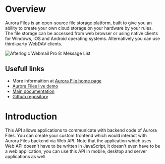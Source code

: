 # Overview
Aurora Files is an open-source file storage platform, built to give you an ability to create your own cloud storage on your hardware by your rules. The file storage can be accessed from web browser or using native clients for Windows, iOS and Android operating systems. Alternatively you can use third-party WebDAV clients.

![Afterlogic Webmail Pro 8: Message List](https://afterlogic.org/images/products/aurora-files/aurora-files-folder-list.png)

## Usefull links
- More informaition at [Aurora File home page](https://afterlogic.org/aurora-files)
- [Aurora Files live demo](https://aurora-files.afterlogic.com/)
- [Main documentation](https://afterlogic.com/docs/aurora-files/)
- [Github repository](https://github.com/afterlogic/aurora-files)

# Introduction
This API allows applications to communicate with backend code of Aurora Files. You can create your custom frontend which would interact with Aurora Files backend via Web API. Note that the application which uses Web API doesn't have to be written in JavaScript, it doesn't even have to be a web application, you can use this API in mobile, desktop and server applications as well.
